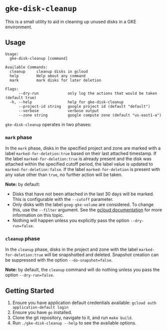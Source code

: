 # `gke-disk-cleanup`

This is a small utility to aid in cleaning up unused disks in a GKE environment.

## Usage

```shell
Usage:
  gke-disk-cleanup [command]

Available Commands:
  cleanup     cleanup disks in gcloud
  help        Help about any command
  mark        mark disks for later deletion

Flags:
      --dry-run             only log the actions that would be taken (default true)
  -h, --help                help for gke-disk-cleanup
      --project-id string   google project id (default "default")
      --verbose             verbose output
      --zone string         google compute zone (default "us-east1-a")
```

`gke-disk-cleanup` operates in two phases:

### `mark` phase

In the `mark` phase, disks in the specified project and zone are marked with a label `marked-for-deletion:true` based on their last attached timestamp.
If the label `marked-for-deletion:true` is already present and the disk was attached within the specified cutoff period, the label value is updated to `marked-for-deletion:false`.
If the label `marked-for-deletion` is present with any value other than `true`, no further action will be taken.

**Note:** by default:

- Disks that have not been attached in the last 30 days will be marked. This is configurable with the `--cutoff` parameter.
- Only disks with the label `goog-gke-volume` are considered. To change this, use the `--filter` argument. See the [gcloud documentation](https://cloud.google.com/sdk/gcloud/reference/topic/filters) for more information on this topic.
- Nothing will happen unless you explicitly pass the option `--dry-run=false`.

### `cleanup` phase

In the `cleanup` phase, disks in the project and zone with the label `marked-for-deletion:true` will be snapshotted and deleted. Snapshot creation can be suppressed with the option `--do-snapshot=false`.

**Note:** by default, the `cleanup` command will do nothing unless you pass the option `--dry-run=false`.

## Getting Started

1. Ensure you have application default credentials available: `gcloud auth application-default login`
1. Ensure you have `go` installed.
1. Clone the git repository, navigate to it, and run `make build`.
1. Run `./gke-disk-cleanup --help` to see the available options.
